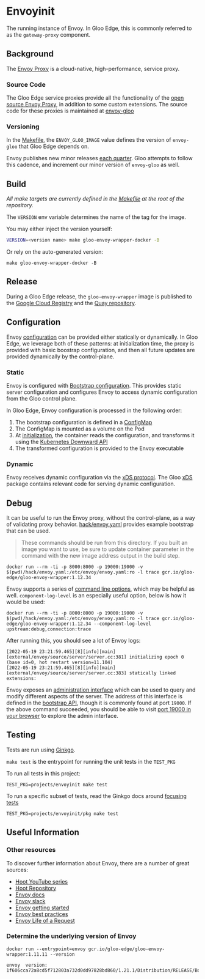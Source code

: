 # Envoyinit
The running instance of Envoy. In Gloo Edge, this is commonly referred to as the `gateway-proxy` component.

## Background
The [Envoy Proxy](https://www.envoyproxy.io/) is a cloud-native, high-performance, service proxy. 

### Source Code
The Gloo Edge service proxies provide all the functionality of the [open source Envoy Proxy](https://github.com/solo-io/envoy-gloo), in addition to some custom extensions. The source code for these proxies is maintained at [envoy-gloo](https://github.com/solo-io/envoy-gloo)

### Versioning
In the [Makefile](https://github.com/solo-io/gloo/blob/master/Makefile), the `ENVOY_GLOO_IMAGE` value defines the version of `envoy-gloo` that Gloo Edge depends on.

Envoy publishes new minor releases [each quarter](https://www.envoyproxy.io/docs/envoy/latest/version_history/version_history#). Gloo attempts to follow this cadence, and increment our minor version of `envoy-gloo` as well.

## Build
*All make targets are currently defined in the [Makefile](https://github.com/solo-io/gloo/blob/master/Makefile) at the root of the repository.*

The `VERSION` env variable determines the name of the tag for the image.

You may either inject the version yourself:
```bash
VERSION=<version name> make gloo-envoy-wrapper-docker -B
```

Or rely on the auto-generated version:
```shell
make gloo-envoy-wrapper-docker -B
```

## Release
During a Gloo Edge release, the `gloo-envoy-wrapper` image is published to the [Google Cloud Registry](https://console.cloud.google.com/gcr/images/gloo-edge/GLOBAL) and the [Quay repository](https://quay.io/repository/solo-io/gloo-envoy-wrapper).

## Configuration
Envoy [configuration](https://www.envoyproxy.io/docs/envoy/latest/configuration/configuration) can be provided either statically or dynamically. In Gloo Edge, we leverage both of these patterns: at initialization time, the proxy is provided with basic boostrap configuration, and then all future updates are provided dynamically by the control-plane.

### Static

Envoy is configured with [Bootstrap configuration](https://www.envoyproxy.io/docs/envoy/latest/configuration/overview/bootstrap). This provides static server configuration and configures Envoy to access dynamic configuration from the Gloo control plane.

In Gloo Edge, Envoy configuration is processed in the following order:

1. The bootstrap configuration is defined in a [ConfigMap](https://github.com/solo-io/gloo/blob/master/install/helm/gloo/templates/9-gateway-proxy-configmap.yaml)
2. The ConfigMap is mounted as a volume on the Pod
3. At [initialization](./cmd/main.go), the container reads the configuration, and transforms it using the [Kubernetes Downward API](https://kubernetes.io/docs/tasks/inject-data-application/downward-api-volume-expose-pod-information/#the-downward-api)
4. The transformed configuration is provided to the Envoy executable

### Dynamic
Envoy receives dynamic configuration via the [xDS protocol](https://www.envoyproxy.io/docs/envoy/latest/api-docs/xds_protocol#xds-protocol). The Gloo [xDS](https://github.com/solo-io/gloo/tree/master/projects/gloo/pkg/xds) package contains relevant code for serving dynamic configuration.

## Debug
It can be useful to run the Envoy proxy, without the control-plane, as a way of validating proxy behavior. [hack/envoy.yaml](./hack/envoy.yaml) provides example bootstrap that can be used.

> These commands should be run from this directory. If you built an image you want to use, be sure to update container parameter in the command with the new image address output in the build step.

```shell
docker run --rm -ti -p 8000:8000 -p 19000:19000 -v $(pwd)/hack/envoy.yaml:/etc/envoy/envoy.yaml:ro -l trace gcr.io/gloo-edge/gloo-envoy-wrapper:1.12.34
```

Envoy supports a series of [command line options](https://www.envoyproxy.io/docs/envoy/latest/operations/cli), which may be helpful as well. `component-log-level` is an especially useful option, below is how it would be used:

```shell
docker run --rm -ti -p 8000:8000 -p 19000:19000 -v $(pwd)/hack/envoy.yaml:/etc/envoy/envoy.yaml:ro -l trace gcr.io/gloo-edge/gloo-envoy-wrapper:1.12.34 --component-log-level upstream:debug,connection:trace
```

After running this, you should see a lot of Envoy logs:
```text
[2022-05-19 23:21:59.465][8][info][main] [external/envoy/source/server/server.cc:381] initializing epoch 0 (base id=0, hot restart version=11.104)
[2022-05-19 23:21:59.465][8][info][main] [external/envoy/source/server/server.cc:383] statically linked extensions:
```

Envoy exposes an [administration interface](https://www.envoyproxy.io/docs/envoy/latest/operations/admin) which can be used to query and modify different aspects of the server. The address of this interface is defined in the [bootstrap API](https://www.envoyproxy.io/docs/envoy/latest/api-v3/config/bootstrap/v3/bootstrap.proto#envoy-v3-api-msg-config-bootstrap-v3-admin), though it is commonly found at port `19000`. 
If the above command succeeded, you should be able to visit [port 19000 in your browser](http://localhost:19000/) to explore the admin interface.

## Testing
Tests are run using [Ginkgo](https://onsi.github.io/ginkgo/).

`make test` is the entrypoint for running the unit tests in the `TEST_PKG`

To run all tests in this project:
```make
TEST_PKG=projects/envoyinit make test
```

To run a specific subset of tests, read the Ginkgo docs around [focusing tests](https://onsi.github.io/ginkgo/#focused-specs)
```make
TEST_PKG=projects/envoyinit/pkg make test
```

## Useful Information
### Other resources

To discover further information about Envoy, there are a number of great sources:
 - [Hoot YouTube series](https://www.youtube.com/watch?v=KsO4pw4tEGA)
 - [Hoot Repository](https://github.com/solo-io/hoot)
 - [Envoy docs](https://www.envoyproxy.io/docs.html)
 - [Envoy slack](https://envoyproxy.io/slack)
 - [Envoy getting started](https://www.envoyproxy.io/docs/envoy/latest/start/quick-start/index.html)
 - [Envoy best practices](https://www.envoyproxy.io/docs/envoy/latest/configuration/best_practices/edge)
 - [Envoy Life of a Request](https://www.envoyproxy.io/docs/envoy/latest/intro/life_of_a_request)

### Determine the underlying version of Envoy
```shell
docker run --entrypoint=envoy gcr.io/gloo-edge/gloo-envoy-wrapper:1.11.11 --version
```

```text
envoy  version: 1f606cca72a8cd5f712803a732d0dd97828bd860/1.21.1/Distribution/RELEASE/BoringSSL
```